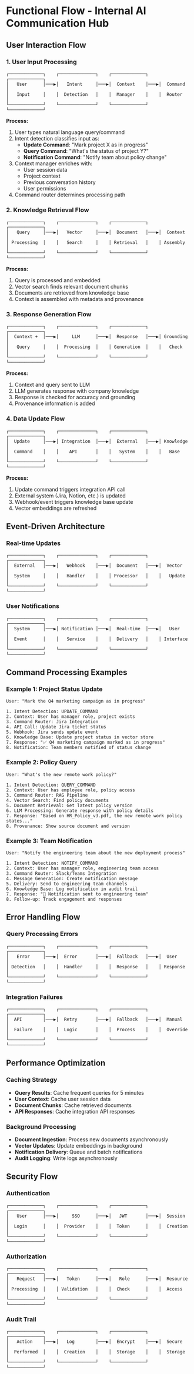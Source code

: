 # Functional Flow - Internal AI Communication Hub

## User Interaction Flow

### 1. User Input Processing
```
┌─────────────┐    ┌──────────────┐    ┌─────────────┐    ┌─────────────┐
│   User      │───▶│   Intent     │───▶│  Context    │───▶│  Command    │
│   Input     │    │  Detection   │    │  Manager    │    │  Router     │
└─────────────┘    └──────────────┘    └─────────────┘    └─────────────┘
```

**Process:**
1. User types natural language query/command
2. Intent detection classifies input as:
   - **Update Command**: "Mark project X as in progress"
   - **Query Command**: "What's the status of project Y?"
   - **Notification Command**: "Notify team about policy change"
3. Context manager enriches with:
   - User session data
   - Project context
   - Previous conversation history
   - User permissions
4. Command router determines processing path

### 2. Knowledge Retrieval Flow
```
┌─────────────┐    ┌──────────────┐    ┌─────────────┐    ┌─────────────┐
│   Query     │───▶│   Vector     │───▶│  Document   │───▶│  Context    │
│ Processing  │    │   Search     │    │ Retrieval   │    │ Assembly    │
└─────────────┘    └──────────────┘    └─────────────┘    └─────────────┘
```

**Process:**
1. Query is processed and embedded
2. Vector search finds relevant document chunks
3. Documents are retrieved from knowledge base
4. Context is assembled with metadata and provenance

### 3. Response Generation Flow
```
┌─────────────┐    ┌──────────────┐    ┌─────────────┐    ┌─────────────┐
│  Context +  │───▶│     LLM      │───▶│  Response   │───▶│ Grounding   │
│   Query     │    │  Processing  │    │ Generation  │    │   Check     │
└─────────────┘    └──────────────┘    └─────────────┘    └─────────────┘
```

**Process:**
1. Context and query sent to LLM
2. LLM generates response with company knowledge
3. Response is checked for accuracy and grounding
4. Provenance information is added

### 4. Data Update Flow
```
┌─────────────┐    ┌──────────────┐    ┌─────────────┐    ┌─────────────┐
│  Update     │───▶│ Integration  │───▶│  External   │───▶│ Knowledge   │
│  Command    │    │    API       │    │   System    │    │   Base      │
└─────────────┘    └──────────────┘    └─────────────┘    └─────────────┘
```

**Process:**
1. Update command triggers integration API call
2. External system (Jira, Notion, etc.) is updated
3. Webhook/event triggers knowledge base update
4. Vector embeddings are refreshed

## Event-Driven Architecture

### Real-time Updates
```
┌─────────────┐    ┌──────────────┐    ┌─────────────┐    ┌─────────────┐
│  External   │───▶│   Webhook    │───▶│  Document   │───▶│  Vector     │
│  System     │    │   Handler    │    │ Processor   │    │   Update    │
└─────────────┘    └──────────────┘    └─────────────┘    └─────────────┘
```

### User Notifications
```
┌─────────────┐    ┌──────────────┐    ┌─────────────┐    ┌─────────────┐
│  System     │───▶│ Notification │───▶│  Real-time  │───▶│   User      │
│  Event      │    │   Service    │    │  Delivery   │    │ Interface   │
└─────────────┘    └──────────────┘    └─────────────┘    └─────────────┘
```

## Command Processing Examples

### Example 1: Project Status Update
```
User: "Mark the Q4 marketing campaign as in progress"

1. Intent Detection: UPDATE_COMMAND
2. Context: User has manager role, project exists
3. Command Router: Jira Integration
4. API Call: Update Jira ticket status
5. Webhook: Jira sends update event
6. Knowledge Base: Update project status in vector store
7. Response: "✅ Q4 marketing campaign marked as in progress"
8. Notification: Team members notified of status change
```

### Example 2: Policy Query
```
User: "What's the new remote work policy?"

1. Intent Detection: QUERY_COMMAND
2. Context: User has employee role, policy access
3. Command Router: RAG Pipeline
4. Vector Search: Find policy documents
5. Document Retrieval: Get latest policy version
6. LLM Processing: Generate response with policy details
7. Response: "Based on HR_Policy_v3.pdf, the new remote work policy states..."
8. Provenance: Show source document and version
```

### Example 3: Team Notification
```
User: "Notify the engineering team about the new deployment process"

1. Intent Detection: NOTIFY_COMMAND
2. Context: User has manager role, engineering team access
3. Command Router: Slack/Teams Integration
4. Message Generation: Create notification message
5. Delivery: Send to engineering team channels
6. Knowledge Base: Log notification in audit trail
7. Response: "📢 Notification sent to engineering team"
8. Follow-up: Track engagement and responses
```

## Error Handling Flow

### Query Processing Errors
```
┌─────────────┐    ┌──────────────┐    ┌─────────────┐    ┌─────────────┐
│   Error     │───▶│  Error       │───▶│  Fallback   │───▶│  User       │
│ Detection   │    │  Handler     │    │  Response   │    │ Response    │
└─────────────┘    └──────────────┘    └─────────────┘    └─────────────┘
```

### Integration Failures
```
┌─────────────┐    ┌──────────────┐    ┌─────────────┐    ┌─────────────┐
│  API        │───▶│  Retry       │───▶│  Fallback   │───▶│  Manual     │
│  Failure    │    │  Logic       │    │  Process    │    │  Override   │
└─────────────┘    └──────────────┘    └─────────────┘    └─────────────┘
```

## Performance Optimization

### Caching Strategy
- **Query Results**: Cache frequent queries for 5 minutes
- **User Context**: Cache user session data
- **Document Chunks**: Cache retrieved documents
- **API Responses**: Cache integration API responses

### Background Processing
- **Document Ingestion**: Process new documents asynchronously
- **Vector Updates**: Update embeddings in background
- **Notification Delivery**: Queue and batch notifications
- **Audit Logging**: Write logs asynchronously

## Security Flow

### Authentication
```
┌─────────────┐    ┌──────────────┐    ┌─────────────┐    ┌─────────────┐
│   User      │───▶│     SSO      │───▶│   JWT       │───▶│  Session    │
│  Login      │    │  Provider    │    │  Token      │    │  Creation   │
└─────────────┘    └──────────────┘    └─────────────┘    └─────────────┘
```

### Authorization
```
┌─────────────┐    ┌──────────────┐    ┌─────────────┐    ┌─────────────┐
│   Request   │───▶│   Token      │───▶│   Role      │───▶│  Resource   │
│ Processing  │    │ Validation   │    │  Check      │    │  Access     │
└─────────────┘    └──────────────┘    └─────────────┘    └─────────────┘
```

### Audit Trail
```
┌─────────────┐    ┌──────────────┐    ┌─────────────┐    ┌─────────────┐
│   Action    │───▶│   Log        │───▶│  Encrypt    │───▶│  Secure     │
│  Performed  │    │  Creation    │    │  Storage    │    │  Storage    │
└─────────────┘    └──────────────┘    └─────────────┘    └─────────────┘
```